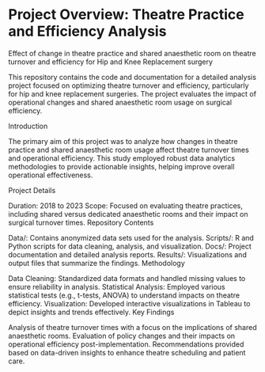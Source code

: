 # Project Overview: Theatre Practice and Efficiency Analysis

Effect of change in theatre practice and shared anaesthetic room on theatre turnover and efficiency for Hip and Knee Replacement surgery

This repository contains the code and documentation for a detailed analysis project focused on optimizing theatre turnover and efficiency, particularly for hip and knee replacement surgeries. The project evaluates the impact of operational changes and shared anaesthetic room usage on surgical efficiency.

Introduction

The primary aim of this project was to analyze how changes in theatre practice and shared anaesthetic room usage affect theatre turnover times and operational efficiency. This study employed robust data analytics methodologies to provide actionable insights, helping improve overall operational effectiveness.

Project Details

Duration: 2018 to 2023
Scope: Focused on evaluating theatre practices, including shared versus dedicated anaesthetic rooms and their impact on surgical turnover times.
Repository Contents

Data/: Contains anonymized data sets used for the analysis.
Scripts/: R and Python scripts for data cleaning, analysis, and visualization.
Docs/: Project documentation and detailed analysis reports.
Results/: Visualizations and output files that summarize the findings.
Methodology

Data Cleaning: Standardized data formats and handled missing values to ensure reliability in analysis.
Statistical Analysis: Employed various statistical tests (e.g., t-tests, ANOVA) to understand impacts on theatre efficiency.
Visualization: Developed interactive visualizations in Tableau to depict insights and trends effectively.
Key Findings

Analysis of theatre turnover times with a focus on the implications of shared anaesthetic rooms.
Evaluation of policy changes and their impacts on operational efficiency post-implementation.
Recommendations provided based on data-driven insights to enhance theatre scheduling and patient care.
